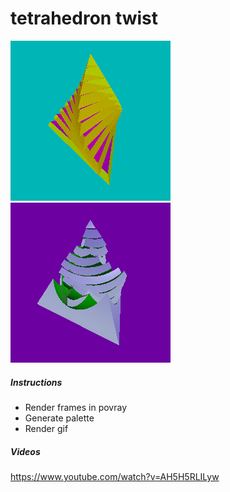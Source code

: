 # tetrahedron twist

![tetrahedron twist](https://github.com/discatte/tetrahedron_twist/raw/main/wobbles%20-%20tetra%20twist.gif)![tetrahedron twist](https://github.com/discatte/tetrahedron_twist/raw/main/wobbles%20-%20tetra%20sphere.gif)

##### Instructions

* Render frames in povray
* Generate palette
* Render gif


##### Videos

https://www.youtube.com/watch?v=AH5H5RLILyw

